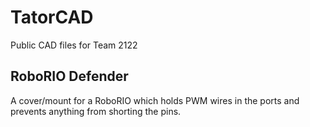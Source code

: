 # TatorCAD
Public CAD files for Team 2122

## RoboRIO Defender
A cover/mount for a RoboRIO which holds PWM wires in the ports and prevents anything from shorting the pins.
